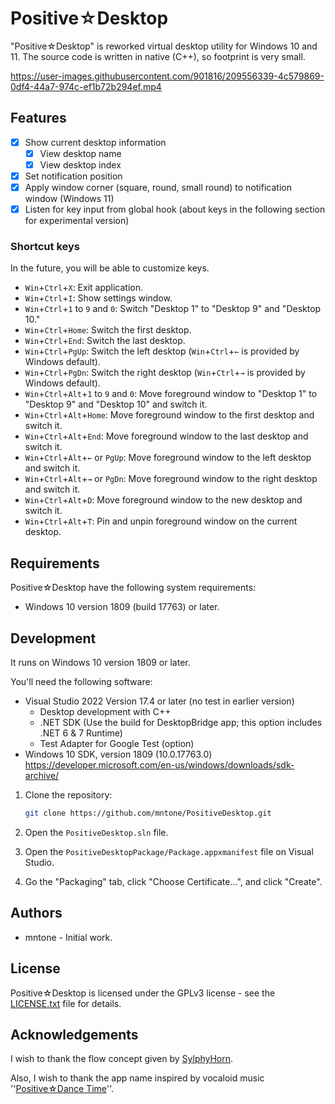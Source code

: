 # Positive☆Desktop

"Positive☆Desktop" is reworked virtual desktop utility for Windows 10 and 11. The source code is written in native (C++), so footprint is very small.

https://user-images.githubusercontent.com/901816/209556339-4c579869-0df4-44a7-974c-ef1b72b294ef.mp4

## Features

- [x] Show current desktop information
  - [x] View desktop name
  - [x] View desktop index
- [x] Set notification position
- [x] Apply window corner (square, round, small round) to notification window (Windows 11)
- [x] Listen for key input from global hook (about keys in the following section for experimental version)

### Shortcut keys

In the future, you will be able to customize keys.

- `Win`+`Ctrl`+`X`: Exit application.
- `Win`+`Ctrl`+`I`: Show settings window.
- `Win`+`Ctrl`+`1` to `9` and `0`: Switch "Desktop 1" to "Desktop 9" and "Desktop 10."
- `Win`+`Ctrl`+`Home`: Switch the first desktop.
- `Win`+`Ctrl`+`End`: Switch the last desktop.
- `Win`+`Ctrl`+`PgUp`: Switch the left desktop (`Win`+`Ctrl`+`←` is provided by Windows default).
- `Win`+`Ctrl`+`PgDn`: Switch the right desktop (`Win`+`Ctrl`+`→` is provided by Windows default).
- `Win`+`Ctrl`+`Alt`+`1` to `9` and `0`: Move foreground window to "Desktop 1" to "Desktop 9" and "Desktop 10" and switch it.
- `Win`+`Ctrl`+`Alt`+`Home`: Move foreground window to the first desktop and switch it.
- `Win`+`Ctrl`+`Alt`+`End`: Move foreground window to the last desktop and switch it.
- `Win`+`Ctrl`+`Alt`+`←` or `PgUp`: Move foreground window to the left desktop and switch it.
- `Win`+`Ctrl`+`Alt`+`→` or `PgDn`: Move foreground window to the right desktop and switch it.
- `Win`+`Ctrl`+`Alt`+`D`: Move foreground window to the new desktop and switch it.
- `Win`+`Ctrl`+`Alt`+`T`: Pin and unpin foreground window on the current desktop.

## Requirements

Positive☆Desktop have the following system requirements:

- Windows 10 version 1809 (build 17763) or later.

## Development

It runs on Windows 10 version 1809 or later.

You'll need the following software:

- Visual Studio 2022 Version 17.4 or later (no test in earlier version)
  - Desktop development with C++
  - .NET SDK (Use the build for DesktopBridge app; this option includes .NET 6 & 7 Runtime)
  - Test Adapter for Google Test (option)
- Windows 10 SDK, version 1809 (10.0.17763.0)
  https://developer.microsoft.com/en-us/windows/downloads/sdk-archive/

1. Clone the repository:

   ```sh
   git clone https://github.com/mntone/PositiveDesktop.git
   ```
2. Open the `PositiveDesktop.sln` file.
3. Open the `PositiveDesktopPackage/Package.appxmanifest` file on Visual Studio.
4. Go the "Packaging" tab, click "Choose Certificate...", and click "Create".

## Authors

- mntone - Initial work.

## License

Positive☆Desktop is licensed under the GPLv3 license - see the [LICENSE.txt](https://github.com/mntone/PositiveDesktop/blob/master/LICENSE.txt) file for details.

## Acknowledgements

I wish to thank the flow concept given by [SylphyHorn](https://github.com/Grabacr07/SylphyHorn).

Also, I wish to thank the app name inspired by vocaloid music ''[Positive☆Dance Time](https://youtu.be/FT91CrPPAqc)''.

